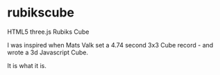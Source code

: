 # rubikscube
HTML5 three.js Rubiks Cube

I was inspired when Mats Valk set a 4.74 second 3x3 Cube record - and wrote a 3d Javascript Cube.

It is what it is.
